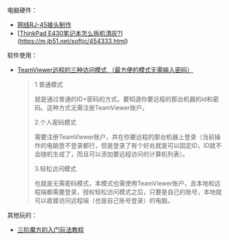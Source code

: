 

电脑硬件：

- [网线RJ-45接头制作](https://tieba.baidu.com/p/2126498185?red_tag=3255758856)
- [[ThinkPad E430笔记本怎么拆机清灰?](https://m.jb51.net/softjc/454333.html)](https://m.jb51.net/softjc/454333.html)



软件使用：

- [TeamViewer远程的三种访问模式 （最方便的模式无需输入密码）](https://my.oschina.net/u/3477605/blog/1798601)

  > 1.普通模式
  >
  > 就是通过普通的ID+密码的方式，要知道你要远程的那台机器的id和密码。这种方式无需注册TeamViewer账户。
  >
  > 2.个人密码模式
  >
  > 需要注册TeamViewer账户，并在你要远程的那台机器上登录（当前操作的电脑登不登录都行，但是登录了有个好处就是可以固定ID，ID就不会随机生成了，而且可以添加要远程访问的计算机列表）。
  >
  > 3.轻松访问模式
  >
  > 也就是无需密码模式，本模式也需使用TeamViewer账户，且本地和远程端都需要登录，授权轻松访问模式之后，只要是自己的账号，本地就可以直接访问远程端（也是自己账号登录）的电脑。



其他玩的：

- [三阶魔方的入门玩法教程](<http://www.mf100.org/beginner.htm>)